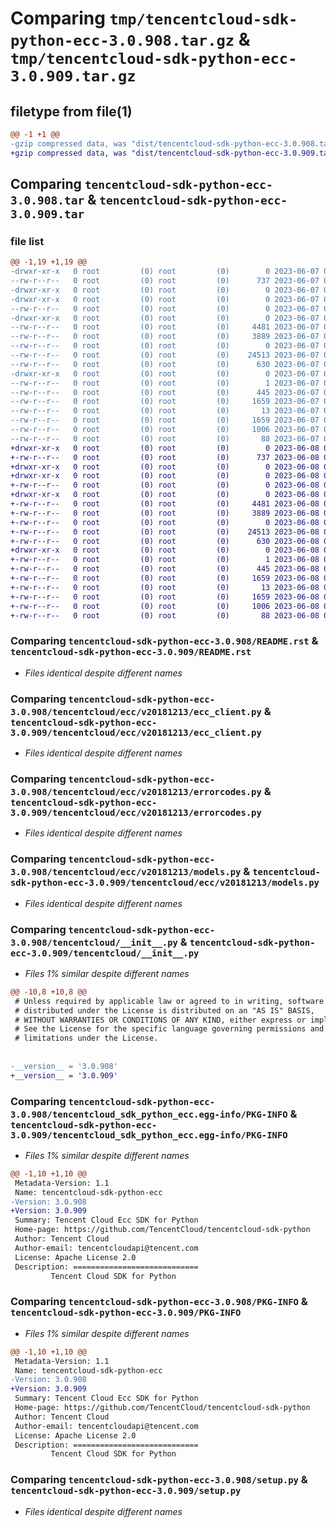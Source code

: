 # Comparing `tmp/tencentcloud-sdk-python-ecc-3.0.908.tar.gz` & `tmp/tencentcloud-sdk-python-ecc-3.0.909.tar.gz`

## filetype from file(1)

```diff
@@ -1 +1 @@
-gzip compressed data, was "dist/tencentcloud-sdk-python-ecc-3.0.908.tar", last modified: Wed Jun  7 00:23:32 2023, max compression
+gzip compressed data, was "dist/tencentcloud-sdk-python-ecc-3.0.909.tar", last modified: Thu Jun  8 00:24:05 2023, max compression
```

## Comparing `tencentcloud-sdk-python-ecc-3.0.908.tar` & `tencentcloud-sdk-python-ecc-3.0.909.tar`

### file list

```diff
@@ -1,19 +1,19 @@
-drwxr-xr-x   0 root         (0) root         (0)        0 2023-06-07 00:23:32.000000 tencentcloud-sdk-python-ecc-3.0.908/
--rw-r--r--   0 root         (0) root         (0)      737 2023-06-07 00:23:32.000000 tencentcloud-sdk-python-ecc-3.0.908/README.rst
-drwxr-xr-x   0 root         (0) root         (0)        0 2023-06-07 00:23:32.000000 tencentcloud-sdk-python-ecc-3.0.908/tencentcloud/
-drwxr-xr-x   0 root         (0) root         (0)        0 2023-06-07 00:23:32.000000 tencentcloud-sdk-python-ecc-3.0.908/tencentcloud/ecc/
--rw-r--r--   0 root         (0) root         (0)        0 2023-06-07 00:23:32.000000 tencentcloud-sdk-python-ecc-3.0.908/tencentcloud/ecc/__init__.py
-drwxr-xr-x   0 root         (0) root         (0)        0 2023-06-07 00:23:32.000000 tencentcloud-sdk-python-ecc-3.0.908/tencentcloud/ecc/v20181213/
--rw-r--r--   0 root         (0) root         (0)     4481 2023-06-07 00:23:32.000000 tencentcloud-sdk-python-ecc-3.0.908/tencentcloud/ecc/v20181213/ecc_client.py
--rw-r--r--   0 root         (0) root         (0)     3889 2023-06-07 00:23:32.000000 tencentcloud-sdk-python-ecc-3.0.908/tencentcloud/ecc/v20181213/errorcodes.py
--rw-r--r--   0 root         (0) root         (0)        0 2023-06-07 00:23:32.000000 tencentcloud-sdk-python-ecc-3.0.908/tencentcloud/ecc/v20181213/__init__.py
--rw-r--r--   0 root         (0) root         (0)    24513 2023-06-07 00:23:32.000000 tencentcloud-sdk-python-ecc-3.0.908/tencentcloud/ecc/v20181213/models.py
--rw-r--r--   0 root         (0) root         (0)      630 2023-06-07 00:23:32.000000 tencentcloud-sdk-python-ecc-3.0.908/tencentcloud/__init__.py
-drwxr-xr-x   0 root         (0) root         (0)        0 2023-06-07 00:23:32.000000 tencentcloud-sdk-python-ecc-3.0.908/tencentcloud_sdk_python_ecc.egg-info/
--rw-r--r--   0 root         (0) root         (0)        1 2023-06-07 00:23:32.000000 tencentcloud-sdk-python-ecc-3.0.908/tencentcloud_sdk_python_ecc.egg-info/dependency_links.txt
--rw-r--r--   0 root         (0) root         (0)      445 2023-06-07 00:23:32.000000 tencentcloud-sdk-python-ecc-3.0.908/tencentcloud_sdk_python_ecc.egg-info/SOURCES.txt
--rw-r--r--   0 root         (0) root         (0)     1659 2023-06-07 00:23:32.000000 tencentcloud-sdk-python-ecc-3.0.908/tencentcloud_sdk_python_ecc.egg-info/PKG-INFO
--rw-r--r--   0 root         (0) root         (0)       13 2023-06-07 00:23:32.000000 tencentcloud-sdk-python-ecc-3.0.908/tencentcloud_sdk_python_ecc.egg-info/top_level.txt
--rw-r--r--   0 root         (0) root         (0)     1659 2023-06-07 00:23:32.000000 tencentcloud-sdk-python-ecc-3.0.908/PKG-INFO
--rw-r--r--   0 root         (0) root         (0)     1006 2023-06-07 00:23:32.000000 tencentcloud-sdk-python-ecc-3.0.908/setup.py
--rw-r--r--   0 root         (0) root         (0)       88 2023-06-07 00:23:32.000000 tencentcloud-sdk-python-ecc-3.0.908/setup.cfg
+drwxr-xr-x   0 root         (0) root         (0)        0 2023-06-08 00:24:05.000000 tencentcloud-sdk-python-ecc-3.0.909/
+-rw-r--r--   0 root         (0) root         (0)      737 2023-06-08 00:24:05.000000 tencentcloud-sdk-python-ecc-3.0.909/README.rst
+drwxr-xr-x   0 root         (0) root         (0)        0 2023-06-08 00:24:05.000000 tencentcloud-sdk-python-ecc-3.0.909/tencentcloud/
+drwxr-xr-x   0 root         (0) root         (0)        0 2023-06-08 00:24:05.000000 tencentcloud-sdk-python-ecc-3.0.909/tencentcloud/ecc/
+-rw-r--r--   0 root         (0) root         (0)        0 2023-06-08 00:24:05.000000 tencentcloud-sdk-python-ecc-3.0.909/tencentcloud/ecc/__init__.py
+drwxr-xr-x   0 root         (0) root         (0)        0 2023-06-08 00:24:05.000000 tencentcloud-sdk-python-ecc-3.0.909/tencentcloud/ecc/v20181213/
+-rw-r--r--   0 root         (0) root         (0)     4481 2023-06-08 00:24:05.000000 tencentcloud-sdk-python-ecc-3.0.909/tencentcloud/ecc/v20181213/ecc_client.py
+-rw-r--r--   0 root         (0) root         (0)     3889 2023-06-08 00:24:05.000000 tencentcloud-sdk-python-ecc-3.0.909/tencentcloud/ecc/v20181213/errorcodes.py
+-rw-r--r--   0 root         (0) root         (0)        0 2023-06-08 00:24:05.000000 tencentcloud-sdk-python-ecc-3.0.909/tencentcloud/ecc/v20181213/__init__.py
+-rw-r--r--   0 root         (0) root         (0)    24513 2023-06-08 00:24:05.000000 tencentcloud-sdk-python-ecc-3.0.909/tencentcloud/ecc/v20181213/models.py
+-rw-r--r--   0 root         (0) root         (0)      630 2023-06-08 00:24:05.000000 tencentcloud-sdk-python-ecc-3.0.909/tencentcloud/__init__.py
+drwxr-xr-x   0 root         (0) root         (0)        0 2023-06-08 00:24:05.000000 tencentcloud-sdk-python-ecc-3.0.909/tencentcloud_sdk_python_ecc.egg-info/
+-rw-r--r--   0 root         (0) root         (0)        1 2023-06-08 00:24:05.000000 tencentcloud-sdk-python-ecc-3.0.909/tencentcloud_sdk_python_ecc.egg-info/dependency_links.txt
+-rw-r--r--   0 root         (0) root         (0)      445 2023-06-08 00:24:05.000000 tencentcloud-sdk-python-ecc-3.0.909/tencentcloud_sdk_python_ecc.egg-info/SOURCES.txt
+-rw-r--r--   0 root         (0) root         (0)     1659 2023-06-08 00:24:05.000000 tencentcloud-sdk-python-ecc-3.0.909/tencentcloud_sdk_python_ecc.egg-info/PKG-INFO
+-rw-r--r--   0 root         (0) root         (0)       13 2023-06-08 00:24:05.000000 tencentcloud-sdk-python-ecc-3.0.909/tencentcloud_sdk_python_ecc.egg-info/top_level.txt
+-rw-r--r--   0 root         (0) root         (0)     1659 2023-06-08 00:24:05.000000 tencentcloud-sdk-python-ecc-3.0.909/PKG-INFO
+-rw-r--r--   0 root         (0) root         (0)     1006 2023-06-08 00:24:05.000000 tencentcloud-sdk-python-ecc-3.0.909/setup.py
+-rw-r--r--   0 root         (0) root         (0)       88 2023-06-08 00:24:05.000000 tencentcloud-sdk-python-ecc-3.0.909/setup.cfg
```

### Comparing `tencentcloud-sdk-python-ecc-3.0.908/README.rst` & `tencentcloud-sdk-python-ecc-3.0.909/README.rst`

 * *Files identical despite different names*

### Comparing `tencentcloud-sdk-python-ecc-3.0.908/tencentcloud/ecc/v20181213/ecc_client.py` & `tencentcloud-sdk-python-ecc-3.0.909/tencentcloud/ecc/v20181213/ecc_client.py`

 * *Files identical despite different names*

### Comparing `tencentcloud-sdk-python-ecc-3.0.908/tencentcloud/ecc/v20181213/errorcodes.py` & `tencentcloud-sdk-python-ecc-3.0.909/tencentcloud/ecc/v20181213/errorcodes.py`

 * *Files identical despite different names*

### Comparing `tencentcloud-sdk-python-ecc-3.0.908/tencentcloud/ecc/v20181213/models.py` & `tencentcloud-sdk-python-ecc-3.0.909/tencentcloud/ecc/v20181213/models.py`

 * *Files identical despite different names*

### Comparing `tencentcloud-sdk-python-ecc-3.0.908/tencentcloud/__init__.py` & `tencentcloud-sdk-python-ecc-3.0.909/tencentcloud/__init__.py`

 * *Files 1% similar despite different names*

```diff
@@ -10,8 +10,8 @@
 # Unless required by applicable law or agreed to in writing, software
 # distributed under the License is distributed on an "AS IS" BASIS,
 # WITHOUT WARRANTIES OR CONDITIONS OF ANY KIND, either express or implied.
 # See the License for the specific language governing permissions and
 # limitations under the License.
 
 
-__version__ = '3.0.908'
+__version__ = '3.0.909'
```

### Comparing `tencentcloud-sdk-python-ecc-3.0.908/tencentcloud_sdk_python_ecc.egg-info/PKG-INFO` & `tencentcloud-sdk-python-ecc-3.0.909/tencentcloud_sdk_python_ecc.egg-info/PKG-INFO`

 * *Files 1% similar despite different names*

```diff
@@ -1,10 +1,10 @@
 Metadata-Version: 1.1
 Name: tencentcloud-sdk-python-ecc
-Version: 3.0.908
+Version: 3.0.909
 Summary: Tencent Cloud Ecc SDK for Python
 Home-page: https://github.com/TencentCloud/tencentcloud-sdk-python
 Author: Tencent Cloud
 Author-email: tencentcloudapi@tencent.com
 License: Apache License 2.0
 Description: ============================
         Tencent Cloud SDK for Python
```

### Comparing `tencentcloud-sdk-python-ecc-3.0.908/PKG-INFO` & `tencentcloud-sdk-python-ecc-3.0.909/PKG-INFO`

 * *Files 1% similar despite different names*

```diff
@@ -1,10 +1,10 @@
 Metadata-Version: 1.1
 Name: tencentcloud-sdk-python-ecc
-Version: 3.0.908
+Version: 3.0.909
 Summary: Tencent Cloud Ecc SDK for Python
 Home-page: https://github.com/TencentCloud/tencentcloud-sdk-python
 Author: Tencent Cloud
 Author-email: tencentcloudapi@tencent.com
 License: Apache License 2.0
 Description: ============================
         Tencent Cloud SDK for Python
```

### Comparing `tencentcloud-sdk-python-ecc-3.0.908/setup.py` & `tencentcloud-sdk-python-ecc-3.0.909/setup.py`

 * *Files identical despite different names*

